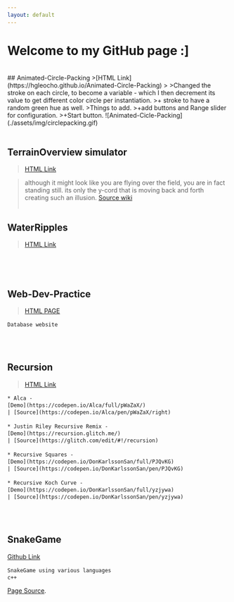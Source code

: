 ```yaml
---
layout: default
---
```

# Welcome to my GitHub page :]
<br/>
## Animated-Circle-Packing
>[HTML Link](https://hgleocho.github.io/Animated-Circle-Packing)
>
>Changed the stroke on each circle, to become a variable - which I then decrement its value to get different color circle per instantiation.
>+ stroke to have a random green hue as well.
>Things to add.
>+add buttons and Range slider for configuration.
>+Start button.
![Animated-Cicle-Packing](./assets/img/circlepacking.gif)
<br/><br/>

## TerrainOverview simulator
>[HTML Link](https://hgleocho.github.io/TerrainOverview/)


>although it might look like you are flying over the field, you are in fact standing still.
its only the y-cord that is moving back and forth creating such an illusion.
>[Source wiki](http://flafla2.github.io/2014/08/09/perlinnoise.html)
<br/><br/>

## WaterRipples

>[HTML Link](https://hgleocho.github.io/WaterRipples)

```

```
<br/><br/>

## Web-Dev-Practice<br/>
>[HTML PAGE](https://hgleocho.github.io/Web-Dev-Practice/)<br/>

```
Database website
```
<br/><br/>

## Recursion
>[HTML Link](https://hgleocho.github.io/Recursion)

```
* Alca - 
[Demo](https://codepen.io/Alca/full/pWaZaX/) 
| [Source](https://codepen.io/Alca/pen/pWaZaX/right)

* Justin Riley Recursive Remix - 
[Demo](https://recursion.glitch.me/) 
| [Source](https://glitch.com/edit/#!/recursion)

* Recursive Squares - 
[Demo](https://codepen.io/DonKarlssonSan/full/PJQvKG) 
| [Source](https://codepen.io/DonKarlssonSan/pen/PJQvKG)

* Recursive Koch Curve - 
[Demo](https://codepen.io/DonKarlssonSan/full/yzjywa) 
| [Source](https://codepen.io/DonKarlssonSan/pen/yzjywa)
```

<br/><br/>


## SnakeGame

[Github Link](https://github.com/HGLeoCho/SnakeGame)

```
SnakeGame using various languages
c++
```


[Page Source](./another-page.html).

